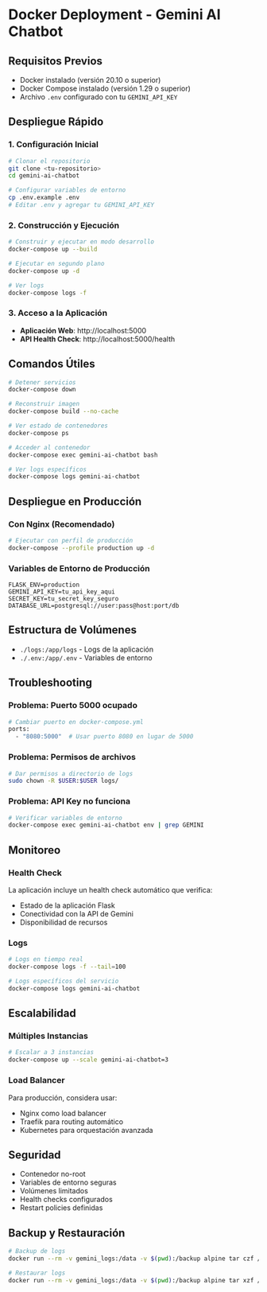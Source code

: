 ﻿#  Docker Deployment - Gemini AI Chatbot

## Requisitos Previos

- Docker instalado (versión 20.10 o superior)
- Docker Compose instalado (versión 1.29 o superior)
- Archivo `.env` configurado con tu `GEMINI_API_KEY`

## Despliegue Rápido

### 1. Configuración Inicial

```bash
# Clonar el repositorio
git clone <tu-repositorio>
cd gemini-ai-chatbot

# Configurar variables de entorno
cp .env.example .env
# Editar .env y agregar tu GEMINI_API_KEY
```

### 2. Construcción y Ejecución

```bash
# Construir y ejecutar en modo desarrollo
docker-compose up --build

# Ejecutar en segundo plano
docker-compose up -d

# Ver logs
docker-compose logs -f
```

### 3. Acceso a la Aplicación

- **Aplicación Web**: http://localhost:5000
- **API Health Check**: http://localhost:5000/health

## Comandos Útiles

```bash
# Detener servicios
docker-compose down

# Reconstruir imagen
docker-compose build --no-cache

# Ver estado de contenedores
docker-compose ps

# Acceder al contenedor
docker-compose exec gemini-ai-chatbot bash

# Ver logs específicos
docker-compose logs gemini-ai-chatbot
```

## Despliegue en Producción

### Con Nginx (Recomendado)

```bash
# Ejecutar con perfil de producción
docker-compose --profile production up -d
```

### Variables de Entorno de Producción

```env
FLASK_ENV=production
GEMINI_API_KEY=tu_api_key_aqui
SECRET_KEY=tu_secret_key_seguro
DATABASE_URL=postgresql://user:pass@host:port/db
```

## Estructura de Volúmenes

- `./logs:/app/logs` - Logs de la aplicación
- `./.env:/app/.env` - Variables de entorno

## Troubleshooting

### Problema: Puerto 5000 ocupado
```bash
# Cambiar puerto en docker-compose.yml
ports:
  - "8080:5000"  # Usar puerto 8080 en lugar de 5000
```

### Problema: Permisos de archivos
```bash
# Dar permisos a directorio de logs
sudo chown -R $USER:$USER logs/
```

### Problema: API Key no funciona
```bash
# Verificar variables de entorno
docker-compose exec gemini-ai-chatbot env | grep GEMINI
```

## Monitoreo

### Health Check
La aplicación incluye un health check automático que verifica:
- Estado de la aplicación Flask
- Conectividad con la API de Gemini
- Disponibilidad de recursos

### Logs
```bash
# Logs en tiempo real
docker-compose logs -f --tail=100

# Logs específicos del servicio
docker-compose logs gemini-ai-chatbot
```

## Escalabilidad

### Múltiples Instancias
```bash
# Escalar a 3 instancias
docker-compose up --scale gemini-ai-chatbot=3
```

### Load Balancer
Para producción, considera usar:
- Nginx como load balancer
- Traefik para routing automático
- Kubernetes para orquestación avanzada

## Seguridad

-  Contenedor no-root
-  Variables de entorno seguras
-  Volúmenes limitados
-  Health checks configurados
-  Restart policies definidas

## Backup y Restauración

```bash
# Backup de logs
docker run --rm -v gemini_logs:/data -v $(pwd):/backup alpine tar czf /backup/logs-backup.tar.gz -C /data .

# Restaurar logs
docker run --rm -v gemini_logs:/data -v $(pwd):/backup alpine tar xzf /backup/logs-backup.tar.gz -C /data
```
